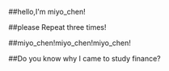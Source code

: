 ##hello,I'm miyo_chen!  


##please Repeat three times!  


##miyo_chen!miyo_chen!miyo_chen!


##Do you know why I came to study finance?  
